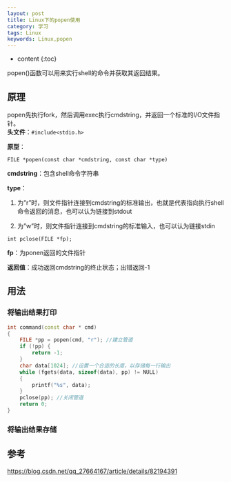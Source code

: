 ```yaml
---
layout: post
title: Linux下的popen使用
category: 学习
tags: Linux
keywords: Linux,popen
---
```


* content
{:toc}

popen()函数可以用来实行shell的命令并获取其返回结果。

## 原理

popen先执行fork，然后调用exec执行cmdstring，并返回一个标准的I/O文件指针。  
**头文件**：`#include<stdio.h>`

**原型**：
```
FILE *popen(const char *cmdstring, const char *type)
``` 
**cmdstring**：包含shell命令字符串

**type**：
1. 为”r”时，则文件指针连接到cmdstring的标准输出，也就是代表指向执行shell命令返回的消息，也可以认为链接到stdout

2. 为”w”时，则文件指针连接到cmdstring的标准输入，也可以认为链接stdin

```
int pclose(FILE *fp);
```
**fp**：为ponen返回的文件指针

**返回值**：成功返回cmdstring的终止状态；出错返回-1


## 用法

### 将输出结果打印
```C++
int command(const char * cmd)
{
    FILE *pp = popen(cmd, "r"); //建立管道
    if (!pp) {
        return -1;
    }
    char data[1024]; //设置一个合适的长度，以存储每一行输出
    while (fgets(data, sizeof(data), pp) != NULL)
	{
		printf("%s", data);
	}
    pclose(pp); //关闭管道
    return 0;
}
```


### 将输出结果存储



## 参考

<https://blog.csdn.net/qq_27664167/article/details/82194391>


